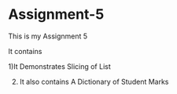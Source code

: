 # Assignment-5

This is my Assignment 5

It contains

1)It Demonstrates Slicing of List 

2)  It also contains A Dictionary of Student Marks

